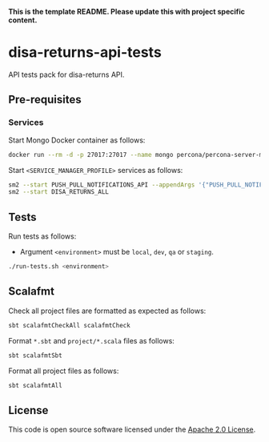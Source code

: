 **This is the template README. Please update this with project specific content.**

# disa-returns-api-tests

API tests pack for disa-returns API.

## Pre-requisites

### Services

Start Mongo Docker container as follows:

```bash
docker run --rm -d -p 27017:27017 --name mongo percona/percona-server-mongodb:6.0
```

Start `<SERVICE_MANAGER_PROFILE>` services as follows:

```bash
sm2 --start PUSH_PULL_NOTIFICATIONS_API --appendArgs '{"PUSH_PULL_NOTIFICATIONS_API": ["-Dallowlisted.useragents.0=api-subscription-fields","-Dallowlisted.useragents.1=disa-returns","-DvalidateHttpsCallbackUrl=false"]}'
sm2 --start DISA_RETURNS_ALL
```

## Tests

Run tests as follows:

* Argument `<environment>` must be `local`, `dev`, `qa` or `staging`.

```bash
./run-tests.sh <environment>
```

## Scalafmt

Check all project files are formatted as expected as follows:

```bash
sbt scalafmtCheckAll scalafmtCheck
```

Format `*.sbt` and `project/*.scala` files as follows:

```bash
sbt scalafmtSbt
```

Format all project files as follows:

```bash
sbt scalafmtAll
```

## License

This code is open source software licensed under the [Apache 2.0 License]("http://www.apache.org/licenses/LICENSE-2.0.html").
